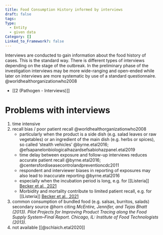 ```yaml
---
title: Food Consumption History informed by interviews
draft: false
tags: 
Type:
  - Entity
  - given data
Category: []
Linked_to_Framework?: false
---
```

Interviews are conducted to gain information about the food history of cases. This is the standard way.
There is different types of interviews depending on the stage of the outbreak. In the preliminary phase of the investigation interviews may be more wide-ranging and open-ended while later on interviews are more systematic by use of a standard questionnaire. @worldhealthorganizationwho2008 
- [[2 (Pathogen - Interviews)]]
# Problems with interviews
1. time intensive
2. recall bias / poor patient recall @worldhealthorganizationwho2008
	- particularly when the product is a side dish (e.g. salad leaves or raw vegetables) or an ingredient of the main dish (e.g. herbs or spices), so called ‘stealth vehicles’ 
	  @byrne.etal2016; @efsapanelonbiologicalhazardsefsabiohazpanel.etal2019
	- time delay between exposure and follow-up interviews reduces accurate patient recall 
	  @byrne.etal2016; @centersfordiseasecontrolandpreventioncdc2011
	- respondent and interviewer biases in reporting of exposures may also lead to inaccurate reporting @byrne.etal2016 
	- especially when the incubation period is long, e.g. for [[Listeria]] [Becker et al., 2021](https://doi.org/10.1007/s00003-021-01336-y)
	- Morbidity and mortality contribute to limited patient recall, e.g. for [[Listeria]] [Becker et al., 2021](https://doi.org/10.1007/s00003-021-01336-y)
1. common consumption of bundled food (e.g. salsas, burritos, salads) 
   secondary source @horn citing *McEntire, Jennifer, and Tejas Bhatt (2013). Pilot Projects for Improving Product Tracing along the Food Supply System–Final Report. Chicago, IL: Institute of Food Technologists (2013).*
4. not available [[@schlaich.etal2020]]



